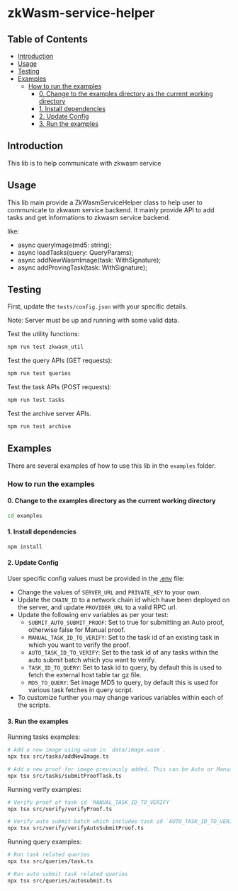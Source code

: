 # zkWasm-service-helper

## Table of Contents

- [Introduction](#introduction)
- [Usage](#usage)
- [Testing](#testing)
- [Examples](#examples)
  - [How to run the examples](#how-to-run-the-examples)
    - [0. Change to the examples directory as the current working directory](#0-change-to-the-examples-directory-as-the-current-working-directory)
    - [1. Install dependencies](#1-install-dependencies)
    - [2. Update Config](#2-update-config)
    - [3. Run the examples](#3-run-the-examples)

## Introduction

This lib is to help communicate with zkwasm service

## Usage

This lib main provide a ZkWasmServiceHelper class to help user to communicate to zkwasm service backend.
It mainly provide API to add tasks and get informations to zkwasm service backend.

like:

- async queryImage(md5: string);
- async loadTasks(query: QueryParams);
- async addNewWasmImage(task: WithSignature<AddImageParams>);
- async addProvingTask(task: WithSignature<ProvingParams>);

## Testing

First, update the `tests/config.json` with your specific details.

Note: Server must be up and running with some valid data.

Test the utility functions:

```bash
npm run test zkwasm_util
```

Test the query APIs (GET requests):

```bash
npm run test queries
```

Test the task APIs (POST requests):

```bash
npm run test tasks
```

Test the archive server APIs.

```bash
npm run test archive
```

## Examples

There are several examples of how to use this lib in the `examples` folder.

### How to run the examples

#### 0. Change to the examples directory as the current working directory

```bash
cd examples
```

#### 1. Install dependencies

```bash
npm install
```

#### 2. Update Config

User specific config values must be provided in the [.env](.env) file:

- Change the values of `SERVER_URL` and `PRIVATE_KEY` to your own.
- Update the `CHAIN_ID` to a network chain id which have been deployed on the server, and update `PROVIDER_URL` to a valid RPC url.
- Update the following env variables as per your test:
  - `SUBMIT_AUTO_SUBMIT_PROOF`: Set to true for submitting an Auto proof, otherwise false for Manual proof.
  - `MANUAL_TASK_ID_TO_VERIFY`: Set to the task id of an existing task in which you want to verify the proof.
  - `AUTO_TASK_ID_TO_VERIFY`: Set to the task id of any tasks within the auto submit batch which you want to verify.
  - `TASK_ID_TO_QUERY`: Set to task id to query, by default this is used to fetch the external host table tar gz file.
  - `MD5_TO_QUERY`: Set image MD5 to query, by default this is used for various task fetches in query script.
- To customize further you may change various variables within each of the scripts.

#### 3. Run the examples

Running tasks examples:

```bash
# Add a new image using wasm in `data/image.wasm`.
npx tsx src/tasks/addNewImage.ts

# Add a new proof for image previously added. This can be Auto or Manual, see `SUBMIT_AUTO_SUBMIT_PROOF`.
npx tsx src/tasks/submitProofTask.ts
```

Running verify examples:

```bash
# Verify proof of task id `MANUAL_TASK_ID_TO_VERIFY`
npx tsx src/verify/verifyProof.ts

# Verify auto submit batch which includes task id `AUTO_TASK_ID_TO_VERIFY`
npx tsx src/verify/verifyAutoSubmitProof.ts
```

Running query examples:

```bash
# Run task related queries
npx tsx src/queries/task.ts

# Run auto submit task related queries
npx tsx src/queries/autosubmit.ts
```
